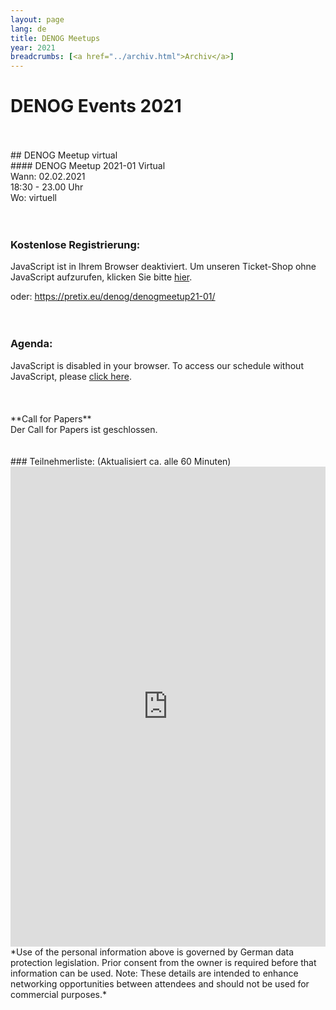 ```yaml
---
layout: page
lang: de
title: DENOG Meetups
year: 2021
breadcrumbs: [<a href="../archiv.html">Archiv</a>]
---
```



# DENOG Events 2021
<br>
<br>
## DENOG Meetup virtual
<br>
#### DENOG Meetup 2021-01 Virtual<br>
Wann: 02.02.2021<br>
18:30 - 23.00 Uhr<br>
Wo: virtuell<br>
<br>
<br>

### Kostenlose Registrierung: 

<pretix-widget event="https://pretix.eu/denog/denogmeetup21-01/"></pretix-widget>
<noscript>
   <div class="pretix-widget">
        <div class="pretix-widget-info-message">
            JavaScript ist in Ihrem Browser deaktiviert. Um unseren Ticket-Shop ohne JavaScript aufzurufen, klicken Sie bitte <a target="_blank" rel="noopener" href="https://pretix.eu/denog/denogmeetup21-01/">hier</a>.
        </div>
    </div>
</noscript>

oder: <a href='https://pretix.eu/denog/denogmeetup21-01/' target='_new'>https://pretix.eu/denog/denogmeetup21-01/</a>
<br>
<br>
<br>

### Agenda: 

<pretalx-schedule event-url="https://pretalx.denog.de/meetup-2021-01/" locale="de" format="list" style="--pretalx-clr-primary: #3aa57c"></pretalx-schedule>
<noscript>
   <div class="pretalx-widget">
        <div class="pretalx-widget-info-message">
            JavaScript is disabled in your browser. To access our schedule without JavaScript,
            please <a target="_blank" href="https://pretalx.denog.de/meetup-2021-01/schedule/">click here</a>.
        </div>
    </div>
</noscript>
<br>
<br>
<br>
**Call for Papers**<br>
Der Call for Papers ist geschlossen.
<br>
<br>
<br>
### Teilnehmerliste:
(Aktualisiert ca. alle 60 Minuten)<br>
<iframe src="https://www.denog.de/pretix-attendeelist/" width="100%" height="768" frameborder="0" scrolling="yes" marginheight="0" marginwidth="0" name="Attendeelist" title="DENOG12 Attendees">
  <!-- Textalternativen werden nicht unterstützt -->
</iframe>
<br>
*Use of the personal information above is governed by German data protection legislation. Prior consent from the owner is required before that information can be used. Note: These details are intended to enhance networking opportunities between attendees and should not be used for commercial purposes.*

